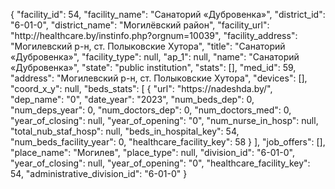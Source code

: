 {
    "facility_id": 54,
    "facility_name": "Санаторий «Дубровенка»",
    "district_id": "6-01-0",
    "district_name": "Могилёвский район",
    "facility_url": "http:\/\/healthcare.by\/instinfo.php?orgnum=10039",
    "facility_address": "Могилевский р-н, ст. Полыковские Хутора",
    "title": "Санаторий «Дубровенка»",
    "facility_type": null,
    "ap_1": null,
    "name": "Санаторий «Дубровенка»",
    "state": "public institution",
    "stats": [],
    "med_id": 59,
    "address": "Могилевский р-н, ст. Полыковские Хутора",
    "devices": [],
    "coord_x_y": null,
    "beds_stats": [
        {
            "url": "https:\/\/nadeshda.by\/",
            "dep_name": "0",
            "date_year": "2023",
            "num_beds_dep": 0,
            "num_deps_year": 0,
            "num_doctors_dep": 0,
            "num_doctors_med": 0,
            "year_of_closing": null,
            "year_of_opening": "0",
            "num_nurse_in_hosp": null,
            "total_nub_staf_hosp": null,
            "beds_in_hospital_key": 54,
            "num_beds_facility_year": 0,
            "healthcare_facility_key": 58
        }
    ],
    "job_offers": [],
    "place_name": "Могилев",
    "place_type": null,
    "division_id": "6-01-0",
    "year_of_closing": null,
    "year_of_opening": "0",
    "healthcare_facility_key": 54,
    "administrative_division_id": "6-01-0"
}